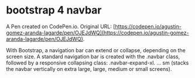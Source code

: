 # bootstrap 4 navbar

A Pen created on CodePen.io. Original URL: [https://codepen.io/agustin-gomez-aranda-lagarde/pen/OJEJdWQ](https://codepen.io/agustin-gomez-aranda-lagarde/pen/OJEJdWQ).

With Bootstrap, a navigation bar can extend or collapse, depending on the screen size. A standard navigation bar is created with the .navbar class, followed by a responsive collapsing class: .navbar-expand-xl. ... sm (stacks the navbar vertically on extra large, large, medium or small screens).